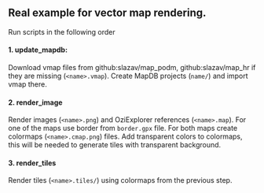 ## Real example for vector map rendering.

Run scripts in the following order

#### 1. update_mapdb:

Download vmap files from github:slazav/map_podm, github:slazav/map_hr if
they are missing (`<name>.vmap`). Create MapDB projects (`name/`) and
import vmap there.


#### 2. render_image

Render images (`<name>.png`) and OziExplorer references (`<name>.map`).
For one of the maps use border from `border.gpx` file. For both maps create
colormaps (`<name>.cmap.png`) files. Add transparent colors to colormaps,
this will be needed to generate tiles with transparent background.


#### 3. render_tiles

Render tiles (`<name>.tiles/`) using colormaps from the previous step.